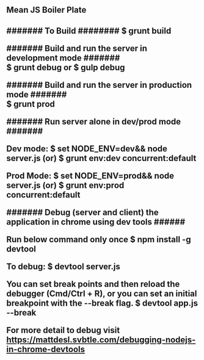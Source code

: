 
<h2> Mean JS Boiler Plate <h2>

#######  To Build  ########
$ grunt build 

#######  Build and run the server in development mode #######  
$ grunt debug
or
$ gulp debug

#######  Build and run the server in production mode #######  
$ grunt prod

#######  Run server alone in dev/prod mode #######    

Dev mode:
$ set NODE_ENV=dev&& node server.js
(or)
$ grunt env:dev concurrent:default

Prod Mode:
$ set NODE_ENV=prod&& node server.js
(or)
$ grunt env:prod concurrent:default

#######  Debug (server and client) the application in chrome using dev tools ######

Run below command only once
$ npm install -g devtool

To debug: 
$ devtool server.js

You can set break points and then reload the debugger (Cmd/Ctrl + R), 
or you can set an initial breakpoint with the --break flag.
$ devtool app.js --break

For more detail to debug visit
https://mattdesl.svbtle.com/debugging-nodejs-in-chrome-devtools 




